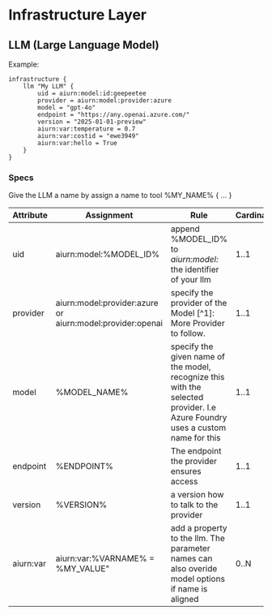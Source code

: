 # Infrastructure Layer

## LLM (Large Language Model)
Example:
```dsl
infrastructure {
    llm "My LLM" {
        uid = aiurn:model:id:geepeetee
        provider = aiurn:model:provider:azure 
        model = "gpt-4o"
        endpoint = "https://any.openai.azure.com/"
        version = "2025-01-01-preview"
        aiurn:var:temperature = 0.7
        aiurn:var:costid = "ewe3949" 
        aiurn:var:hello = True 
    }
}
```
### Specs
Give the LLM a name by assign a name to tool %MY_NAME% { ... }

| Attribute | Assignment | Rule  | Cardinality  | Examples |
| --------  | --------   | -------- | -------- | -------- |
| uid       | aiurn:model:%MODEL_ID% | append %MODEL_ID% to _aiurn:model:_ the identifier of your llm | 1..1 | uid = aiurn:model:id:_geepeetee_
| provider | aiurn:model:provider:azure or <br/> aiurn:model:provider:openai | specify the provider of the Model [^1]: More Provider to follow.| 1..1 | provider = aiurn:model:provider:azure 
| model | %MODEL_NAME% | specify the given name of the model, recognize this with the selected provider. I.e Azure Foundry uses a custom name for this | 1..1 | model = "gpt-4o"
| endpoint    | %ENDPOINT% | The endpoint the provider ensures access| 1..1 |  endpoint = "https://any.openai.azure.com/"
| version   | %VERSION% | a version how to talk to the provider | 1..1  | version = "2025-01-01-preview"
| aiurn:var | aiurn:var:%VARNAME% = %MY_VALUE"| add a property to the llm. The parameter names can also overide model options if name is aligned | 0..N | aiurn:var:temperature = 0.7
